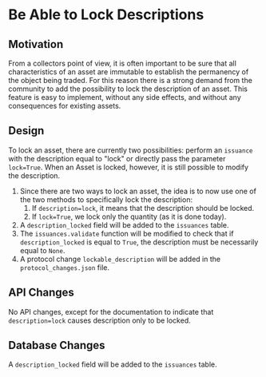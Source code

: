 # Be Able to Lock Descriptions

## Motivation

From a collectors point of view, it is often important to be sure that all characteristics of an asset are immutable to establish the permanency of the object being traded. For this reason there is a strong demand from the community to add the possibility to lock the description of an asset. This feature is easy to implement, without any side effects, and without any consequences for existing assets.

## Design

To lock an asset, there are currently two possibilities: perform an `issuance` with the description equal to "lock" or directly pass the parameter `lock=True`. When an Asset is locked, however, it is still possible to modify the description.

1. Since there are two ways to lock an asset, the idea is to now use one of the two methods to specifically lock the description:
    1. If `description=lock`, it means that the description should be locked.
    2. If `lock=True`, we lock only the quantity (as it is done today).
2. A `description_locked` field will be added to the `issuances` table.
3. The `issuances.validate` function will be modified to check that if `description_locked` is equal to `True`, the description must be necessarily equal to `None`.
4. A protocol change `lockable_description` will be added in the `protocol_changes.json` file.

## API Changes

No API changes, except for the documentation to indicate that `description=lock` causes description only to be locked.

## Database Changes

A `description_locked` field will be added to the `issuances` table.